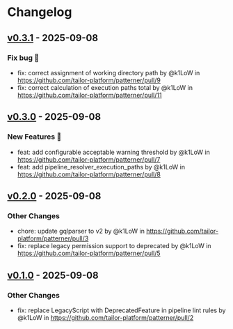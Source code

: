 # Changelog

## [v0.3.1](https://github.com/tailor-platform/patterner/compare/v0.3.0...v0.3.1) - 2025-09-08
### Fix bug 🐛
- fix: correct assignment of working directory path by @k1LoW in https://github.com/tailor-platform/patterner/pull/9
- fix: correct calculation of execution paths total by @k1LoW in https://github.com/tailor-platform/patterner/pull/11

## [v0.3.0](https://github.com/tailor-platform/patterner/compare/v0.2.0...v0.3.0) - 2025-09-08
### New Features 🎉
- feat: add configurable acceptable warning threshold by @k1LoW in https://github.com/tailor-platform/patterner/pull/7
- feat: add pipeline_resolver_execution_paths by @k1LoW in https://github.com/tailor-platform/patterner/pull/8

## [v0.2.0](https://github.com/tailor-platform/patterner/compare/v0.1.0...v0.2.0) - 2025-09-08
### Other Changes
- chore: update gqlparser to v2 by @k1LoW in https://github.com/tailor-platform/patterner/pull/3
- fix: replace legacy permission support to deprecated by @k1LoW in https://github.com/tailor-platform/patterner/pull/5

## [v0.1.0](https://github.com/tailor-platform/patterner/commits/v0.1.0) - 2025-09-08
### Other Changes
- fix: replace LegacyScript with DeprecatedFeature in pipeline lint rules by @k1LoW in https://github.com/tailor-platform/patterner/pull/2
